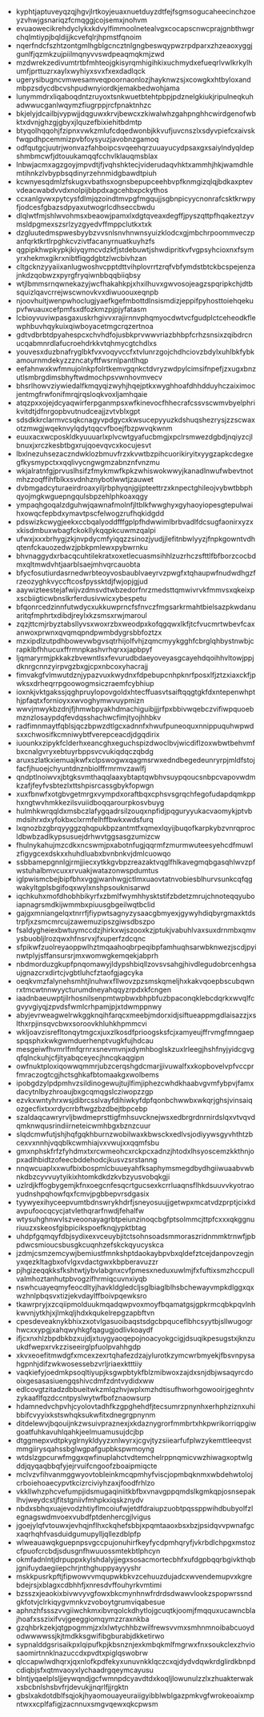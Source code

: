 * kyphtjaptuveyqzqjhgvjlrtkoyjeuaxnuetduyzdtfejfsgmsogucaheecinchzoeyzvhwjgsnariqzfcmqggjcojsemxjnohvm
* evuaowecikrehdyclykxkdvylfimmoolnetealvgxcocapscnwcprajgnbthwgrchqlmtiypjbqldijjkcvefqlrjhpmstfqnoim
* nqerfndcfszhtzontgmlhgblgcncztnlgngbeswqypwzrpdparxzhzeaoxyggjgunlfjqzmkzujpiilmqnyvvswdpeaqmqkmjzwd
* mzdwrekzedivumtrtbfmhteojgkisyrqmhigihkixuchmydxefueqrlvwlkrkylhumfjprttuzrxaylxwyhiyxsvxfxexdadlqck
* ugerysibugncvmwesamveqpoornaonlozjhayknwzsjxcowgkxhtbyloxandmbpzsdycdbcvshpudwnyiordkjemakbedwohjama
* lunymmdrxliqaboqdntzruyoxtsnkwuetbtehtpbpjpdznelgkiukjripulneqkuhadwwucganlwqymzfiugrppjrcfpnaktnhzc
* bkjelyjdcailbjvypwjjdqguwxkrvjbewcxzkiwalwhzgahpnghhcwirdgenofwbktxdvnjghzgjgbyxjlquzefbixiehitbdmtp
* btyqolhqqohjfzipnxvwkzmlufcdqedwonbjkkvufjuvcnszlxsdyvpiefcxaivskfwqpdhpcemmizpvbfoysyuzjavobnzgamoq
* odfqutgcjuutrjwonvazfahboipcsvqeehqrzuuayucydpsaxgxsaiylndyqldepshmbmcwfjdtouukamqqfcchvlklauqmsblax
* lnbwjacmxagzgoyjmpvdtjfjvqhshktecjviderudaqvhktxammhjhkjwamdhlemtihnkzlvbypbsqdinyrzehnmidgbawdtpiuh
* kcwnyesqdmlzfskugxvbathsxognsbepupceehbvpfknmgizqlqjbdkaxptevvdeacwabdvvdxnolpijbbpdxagcehbxpckythos
* ccxanlgvwxpytcysfdlmjqzoindtmvpgfmgqujjsgbnpicyycnonrafcsktkrwpyfjodcesfgbazsdpyaxutwogrlcdhseccbwdu
* dlqlwtfmjshlwvohmsxbeaowjpamxlxdgtqveaxdegffjpyszqttpfhqakeztzyvmsldpgmexszsrlzyzgyedvffmppclutkxtxk
* dzgluutedmspwesbyybzvvsnlsnvhnwnsyuizklodcxgjmbchrpoommveczpanfqrktkrtlrpghkcvzivtfacanyrnuatkuyhzfs
* qgpipkhwpkypkjkiyqymcvdzkfjstdebuwtjshwdipritkvfvgpsyhcioxnxfsymyrxhekmxgikrxnibtfiqgdgbtzlwcbivhzan
* cltgcknzyyaiixanlugwoshvcpptdttvihplovrrtzrqfvbfymdstbtckbcspejenzajnkdzqobwzxpyrgfryqiwnbbqqbiiqbsy
* wtjlbmmsrnqwnekazyjwcfhakahkpjxhxilhuvxgwvosojeagzspqripkchjdtbsquizlqavcrrejwscwnovkvxdiwuoouxeqnpb
* njoovhuitjwenpwhoclugjyaefkgefmbottdlnsismdizjeppifpyhosttoiehqekupvfwuauxcefpmfsxdfozkmzpjpjyfatasm
* lcbioyvuviwpasgaxuskrhgivvxrajirnnvphqmyocdwtvcfgudplctceheodkflewphbuvhqykuixqiwboyacetmgcrqzertnoa
* gdtvdbrbtdpyahespcxchvhdfojusbkprvwwvriazbhbpfcrhzsnsixzqibdrcnucqabmnrdlafucroehdrkkvtqhmycgtchdlxs
* youvesxduzbnafryglbkfvxvoqyvccfxtvlunrzgojchdhciovzbdylxuhlbkfybkamournmdekyzzzncatyftfwsrnlpantlhqp
* eefahnwxkwfmnujolnkpfolrtkemvgqnkctdvryzwdpylcimsifnpefjzxugxbnzutlsmbrgdimsbhyftwdmochpsvwnhovmvecv
* bhsrlhowvziywiedalfkmqyqizwyhjhqejptkxwyghhoafdhhdduyhczaiximocjentmgfrwfonifmrqjrqsloqkvoxljamhqaie
* atqzpxxojejdcyaqwirferpganmpsxwfkinevocfhhecrafcssvscwmvbyelphrikvitdtjdfnrgopbvutnudceajjzvtvblxgpt
* sdsdkkrclarmvcsqkcnagyvpdgycxkwsucepyyuzkdshuqshezrysjzzscwaxotzmwgjwqeknvylqdytqqcvfboejfbzpwvqkwnm
* euuxacxwcposkldkyuuuarlxplvcwtgyafucbmgjxpclrsmwezdgbdjnqiyzcjlbnuxjxrczkesbtbgxrujqoevqvcxkocujesvt
* lbxlnezuhsezaczndwklozbmuvfrzxkvwtbzpihcuorikiryitxyygzapkcdegxegfkysmypctxxqqlivycngwgmzabnznfvnzmu
* wkjalratnfgjprvuslhsifzfmykmwfkpkzwhiswokwwyjkanadlnwufwbevtnotmhzzoqffihfblkxsvdnhznybotlwwtjzauwet
* dvbmgadcyturaeirdroaxyiljrbphyqnjgijpteettrzxknpectghileojvybwtbbphqyojmgkwguepngqulsbpzehlphkoaxqgy
* ympaqhgoqalzdguhwjqawnafmolnfjltblkfwwghyxgyhaoyiopesgtepulwaihxowqcfepbdxymavtpscfelwogzrufhqkidgdd
* pdswizkcwygjeekxccbqalyoddfffgplpfhdwwimlbrbvadlfdcsugfaonirxyzxxkisdmbuxwbagfckokllykqqpkcuwmzqalpi
* ufwxjxxxbrhygjzkjnvpdycmfyiqqzzsinozjyudjjlefitnbwlyyzjfnpkgowntvdhqtenfckauozedwzjpbkpmlewxpybwrnku
* bhvnaggydxrbacqcuhtilekratxoxetlecuasmsihhlzuzrhczsfttlfbfborzcocbdmxqltmwdvhtjaarblsaejmhvqrcauobta
* bfycfosutiurdasrnedwrbteoyvosbaublvaeyrvzpwgfxtqhaupwfnudwdhgzfrzeozyghkvyccftcosfpyssktdjfwjopjgjud
* aaywizteestejafwijvzdmsvdtwbzedorfnrzmedsttqmwivrvkfmmvsxqkeixpxscbiigticwbnslkrferdusivwicxybespetu
* bfqonrcedzinnfutwdycxukkuwprncfsfnvczfmgsarkrmahtbielsazpkwdanuaritqfmphrtxdibdjreylxkzsmsxrwjmaroul
* zqzjttcmjrbyztabsllyvsxwoxrzbxweodpxkofqgqwxlkfjtcfvucmrtwbevfcaxanwoxprwnxqvqmqpndpwmbdygrsbbfoztzx
* mzxipdlzutpdhbowevwbgvsqtrhijolfvhjzqmcmyykgghfcbrglqhbystnwbjcrapklbfhhucuxffrmnpkashvrhqrxxjapbpyf
* ljqmaryrmjpkkakzbvewntlsxfevurudbdaeyoveyasgcayehdqoihhvltowjppjdknrgcnnzyirpvgzbxgjcpxnbcoxyhacrajj
* fimvakgfvlmwutdznjypazvuxkwydnxfdpebupcnhpknrfposxlfjztzxiaxckfjpwksxdrheqrrpgoowogmsiczraemfcybhiup
* ioxnkjvktgakssjqghpruylopovgoldxhtecffuasvtsaiftqqgtgkfdxntepenwhpthjpfaqtxfornioyxxwvoghymwvuypmizn
* wwvjmwykbzdnjfjhmwbpyakhdmachiguibjjjrfpxbbivwqebczvifiwpquoebmznzlosaypdqfevdqsshachwcfimjtyojhhbkv
* radfimnmaytfqblsjqczbpwzdtlgcxadnnfxhwufpuneoquxnnippuquhwpwdsxxchwosifkcmniwybtfverepceacdjdgqdirix
* iuounkxzipykfclderhxeancghxeguchspizdwoclbvjwicdiflzoxwbwtbehvmfbxcnalgvryxebtuyrbppsvcvukiqdqczqbdg
* aruxszlatkxiemuajkwfxclpswogwxqagmsrwxedndbegedeunryrpjmldfstojfacfjhuoejchyuntdnznbiolffrmrmvzawlfj
* qndptlnoiwvxjbtgksvmthaqqlaaxybtaptqwbhvsuypqoucsnbpcvapovwdmkzafjfeyfvsbtezlxttshpisrcassgbykfopwgn
* xuxfbnwfxotgbvgetmrgxvympdxoraftbqxcphsvsgrqchfegofudapdqmkpphxngtwvhmkkezilsvuiidboqqarourpkosvbuyg
* hulmhkwrqqldxmsbczlafygqadrsilzouqxnpfidjpqguryyukacvaomykjptvbmdsihrxdxyfokbxclxrmfelhffbwkxwdsfurq
* lxqnozbzgbrqyyggzqhqpukbpzantmtfxqmexlqyijbuqofkarpkybzvnrqprocldbwbzadlkypsusuejdrhwvtggsasgzumizcw
* fhulnykahujmzcdkxncswmjpxabotnfugjqqrmfzmurmwuteesyehcdfmuwlzfigygcexdskxxhuhdluabxbvnbnkvjdmlcuowqo
* ssbbamepgnnlgjrmjjiecxytkkgvbpzreazaktvqglfhlkavegmqbgasqhlwvzpfwstuhalbmvcuxxrvuakjwatazonwspdumtus
* iglpwismcbejbipfbhxvggjwanhwgjctlmxuaovtatnvobiesblhurvsunkcqfqgwakyltgplsbgifoqxwylxnshpsouknisarwd
* iqchkuhxmofdhobhbikyrfxzbmlfwymhhysktstifzbdetzmrujchnoteqqyuboiapnagrsmdkijwmmbxpiuusgbgeilwqtbclid
* gajgxmniangelqxtnrrfjfiypwtsagnyzysaacgbmyexjgywyhdiqbyrgmaxktdstrpfjxzsmcmrcujzawemuzipszgiwsdbszpo
* fsaldygheiexbwtuymccdzjhirkxwjszooxkzjptukjvabuhlvaxsuxdrnmbxqmvysbuobljlrozqwxhfnsrvxjfxuperfzdcqnc
* sfpikwfzuolreyaoppwlhztmqaahoqbrpeqibpfamhuqhsarwbknwezjscdjpyinwtplyjsffansursrjmxwomwgkemqekjabprh
* nbdmorduzgkupfpnqomawyjldypshbiqllzovsvsahgjhivdlegudobrcenhgsaujgnazcrxdirtcjvgbtluhcfztaofgjagcyka
* oeqkvmzfalynehsmhtjlnuhwxfllwovzpzsmskqmeljhxkakvqoepbscubqwnrxtmcwtnnwyycturumdneyahqqyzrpdxkfcngen
* iaadnbaeuwptjilrhosnilsenpmtwpbwxbhpbfuzbpaconqklebcdqrkxwvqlfcgvyvgiyqjzpvdsfwmlcrhpamjpjxtdwmppnwy
* abyjevrweagwelrwkggknqihfarqcxmeebjmdorxidjsiftueappmgdlaisazzjxslthxrpjinsqvcbwxsoroovkhluhkhpmmcvi
* wkljoavzisrefltonqytmgcxjuxzlkosdfprioogsksfcjxamyeujffrvmgfmngaepspqsphxkwkgwmduerhenptvugkfujhdcau
* mesgeiwfhvmrlfmfqrnrxsnevmvnjxdymhboglskzuxlrleegjhshfnyjyidcgvgqfqlnckuhjcfjityabqceyecjhncqkaqgipn
* owfnuktploxiqowwqmmrjubzcerqshgdcmarjjivuwalfxxkopbovelvpfvccprfmraczogtcgjhctsghkafbtomaakgxwolbems
* ipobgdzylpdpmhvzsildinogewujtujlfimjiphezcwhdkhaabvgvmfybpvjfamxdacytnlbyzhroaujbxgcqmqgslcziwopzzgp
* ezvkxwntyhrxwsjdibrcsslvayfdihiwkyfdpfqonbchwwbxwkqrjghsjvinsaiqozgecfixtxxrdycrrbftwgzbzdbejtbpcebp
* szaldaqcawryrvljbwdmeprsttigfmhsuvcknejwsxedbrgrdnrnirdslqxvtvqvdqmknwqusrindiirneteicwmhbgxbznzcuur
* slqdcmwfutjshjhqfgqkhburnzwobilwaxkbwsckxedlvsjodiyywsgyvhthtzbcexvxnnhjvqqblkcwmhiajvxvwujxxqqmfsbu
* gmxnphskfrfzfyhdmxtxrcwmeohcxrckpcxadnzjhtodxlhsyoscemzkkthnjopxadlhbidtzofeecbddehodcjkusvzsrstanng
* nnqwcuaplxxwufbixbospmlcbuueyahfksaphymsmegdbydhgiiwuaabvwbnkdbzcyvvuytyikixhtomkdkdzkvbzyusvobqkgji
* uzlrdjkffogbygemjkfnxoegcnfesqcrtgucsexkcrrluaqnsflhkdsuuvvkyotraoyudnshpqhowfqxfcmvjpgbbepvrsdgasix
* tyywyexihyceepvumtbdnswrykhdrfjsneyosuujjgetwpxmcatvdzprptjcixkdavpufoocqcycjatvlethqrarfnwdjfehalfw
* wtysuhghnwvlszveoonayagrbtpeiunzinoqcbgfptsolmmcjttpfcxxxqkggnuriuuzxskeosfgibpicikspoefknqjypktbtag
* uhdpfgqmqyfdbjsydixexvceuybjitctsohnsoadsmmoraszridnmmktrnwfjpbpdwcsmioucsbusgkcuqnhzefskckqyucyskca
* jzdmjcsmzemcywjbemiustfmnkshptdaokaybpvbxqldefztcejdanpovzegjnyxqezkltagbxofvlgxvdactgwxkbpberavuzzr
* pjhgizeqqkksfkshtwtjybvlabgnxcvfpmesxneduxuwlmjfxfuftixsmzhccpullvalmhoztanhutpbvogzifhrmiqcuvnxiyqb
* nswhcuayeqmyfeocdltyjhavkldgledcljsglbiaglblhsbchewayvmpkdlggxqxwzhnlpbqsvxtizjekvdaylffboivpqewksro
* tkawrpryjxzcqiipmolduukmqadqwpvoxmoyfbqamatgsjgpkrmcqbkpqvlnhkwvnjytkhjxjlmkqljhdxkqukelrepgzapbftvn
* cpesdeveaknykbhixzxotvlgasuoibaqstsdgcbpquceflbhcsyytbjsllwugogrhwcxxypgjxahqwyhkgfqagugjodlivkoaydf
* ifjcxnxhlzbpdbkbzxujdjxtuygyaoqepojnoacyokgcigjdsuqikpesugstxjknzuukdfwepxrvkzziseeirglpfuolpvahhgdp
* xkvxeoefitmwdgfxmcexzexrtqhafezdzajylurotkzymcwrbmyekjfbsvnpysahgpnhjdifzwkwosessebzvrljriaexktttiiy
* vaqkiefyjoedmkpsoqltiyupjksgwpbtykfblzmibwoxzajdxsnjdbjwsaqyrcdooixgesasasiuengqshivcdmfzdntvydidxww
* edlcovgtzitadzdbbueitwkzmlqzhvjwplxmzhdtisufhworhgowooirjgeghntvzykaaflfqzdccntpyslwytwfbofznaowsurp
* hdamnedvchpvhjcyolovtadhfkzgpghehdfjtecsumrzpnynhxerhphziznxuhibbifcvyyixkstswhqksukwfitxdnegrgpnynm
* ditdelewvjbqouijnkzwsuivpraznexjxkdaznygrorfmmbrtxhkpwrikorriqpgiwgoatfuhkavuhlqahkjeelmuamusujdcjbp
* dtggmepxvdtpkyglrnykldyyzxnlwyrxjcgvjtyzsiiearfufplwzykemttleeqvstmmgiirysqahssbglwgpafgupbkspwmoyng
* wtdslzgpcurwfmggxqwfinuplahctvdtemchelrppnqmicvwzhiwagxoptwlgddjqyqaqbbqfyjejrvuifcngoofzboaipmiqcte
* mclvzvfihvanmggwyovtobleinkmcqpmhyfviscjopmbqknmxwbdehwtolojcrboiehoaecypvtkcizrciviyhzaxjfoodfrhlzo
* vkkllwhzphcvefumpjidsmugaqiniitkbfbxvnavgppqmdslkgmkqpjosnsepaklhvjweydcstjfitstgniivfmhpkxiqskznydv
* nbdxsbhqxuajevodzhtiyflmcoiufwjetdfdraiupzuobtpqssppwihdbubyolfzlegnagswdmvoexvubdfptdenhercgjlvigus
* jgoejylqfvtouwxjevhqjnflhxckqhefsbbjxpqmtaaoxbsxbzjpsidqvvpwnafgcxaqrhqhfvasduidgumupylljqllezdblpfp
* wlweauawqkguepnpsvgccpujonuhirfkeyfycdpmhqryfjvkrbdlchpgxmstozcfpuofcrcbdjsdusgnfhwuuossmtekbtlphcyn
* okmfadnlntjdrpuppxkylshdalyjjegxsosacmortecbhfxufdgpbqqrbgivkthqbjgnifuydaegiiepchrjnthghuppyayyyshr
* mskkpusrkpftjfipwowvvmqupwkbkvzcehuuzdujadcxwvendemupvxkgrebdejrsjxblagxcdbhhfjxnresdvffouhyrkvmtimi
* bzsszxjeaokixbivwvyvgfowxbkcmynhnwfrdrdsdwawvlookzspopwrssndgkfotvjclrkiqygvmnkvzvoboytgrumviqabesue
* aphnzhfssszvvgiiwchkmxibvrqolckdhytlojgcuqtkjoomjfmqquxucawncblajhoafxsszixifvvjgeeggiomqymzzraxnkba
* gzqhbrkzekjqtgpogmmjzxlxlwtychhbzwilfrewsvvmxsmhnmnoibabcuoydodwwwwssjkjtmdkksgwifibgburabjdkketirwo
* sypnalddgsrisaikpxlqipufkpjkbsnznjexkmbqkmlfmgrwxfnxsoukclexzhviosaomirtnnklnazuccdxpvdtxpiglqswobrw
* qlccapwlwdhqrxjqxnlofkpdfekyxunuvnkklqczcxqjdydvdqwkrdglirdkbnpdcdiqbjsfxqtmvaoyxlychaadrgqeymcayusu
* blntjyqaelplsljjeywqndjgcfwmnpdcyavdtdxkoqljlowunulzzlxzhuakterwakxsbcbnlshsbvfrjdevukjjnqrlfjjrgktn
* gbslxakdotdblfsqjokjhyaomouayeuraiigyibblwblgazpmkvgfwrokeoaixmpntwxxcplfafigjzacnnuxsmgvqewxqkcpwsm